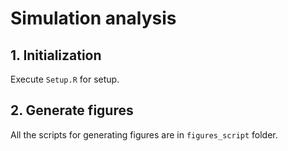 # Simulation analysis

## 1. Initialization

Execute `Setup.R` for setup.

## 2. Generate figures

All the scripts for generating figures are in `figures_script` folder.

